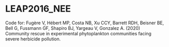 # LEAP2016_NEE
Code for: Fugère V, Hébert MP, Costa NB, Xu CCY, Barrett RDH, Beisner BE, Bell G, Fussmann GF, Shapiro BJ, Yargeau V, Gonzalez A. (2020) Community rescue in experimental phytoplankton communities facing severe herbicide pollution.
